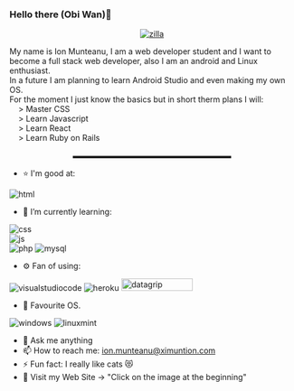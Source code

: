 ### Hello there (Obi Wan)👋

<p align="center">
   <a href="https://www.ximuntion.com">
      <img src="https://i.ibb.co/TcmQJsd/Zilla.png" alt="zilla" />
   </a>
</p>

<p align="justfied">
   My name is Ion Munteanu, I am a web developer student and I want to become a full stack web developer, also I am an android and Linux enthusiast.
	<br/>
   In a future I am planning to learn Android Studio and even making my own OS.
	<br/>
   For the moment I just know the basics but in short therm plans I will:
	<br/>
&nbsp;&nbsp;&nbsp;&nbsp;> Master CSS
	<br/>
&nbsp;&nbsp;&nbsp;&nbsp;> Learn Javascript
	<br/>
&nbsp;&nbsp;&nbsp;&nbsp;> Learn React
	<br/>
&nbsp;&nbsp;&nbsp;&nbsp;> Learn Ruby on Rails	
</p>

<p align="center">
▬▬▬▬▬▬▬▬▬▬▬▬▬▬▬▬▬▬▬▬
</p>
	
- ⭐ I'm good at:

<p align="left">
   <img src="https://img.shields.io/badge/HTML5-E34F26?style=for-the-badge&logo=html5&logoColor=white" alt="html"/>
</p>

- 🌱 I’m currently learning:
<p align="left">
   <img src="https://img.shields.io/badge/CSS3-1572B6?style=for-the-badge&logo=css3&logoColor=white" alt="css"/>
   <br>
   <img src="https://img.shields.io/badge/JavaScript-F7DF1E?style=for-the-badge&logo=javascript&logoColor=black" alt="js"/>
   <br>
   <img src="https://img.shields.io/badge/php-%23777BB4.svg?style=for-the-badge&logo=php&logoColor=white" alt="php"/>
   <img src="https://img.shields.io/badge/MySQL-00000F?style=for-the-badge&logo=mysql&logoColor=white" alt="mysql"/>
</p>

- ⚙️ Fan of using:
<p align="left">
   <img src='https://img.shields.io/badge/Visual_Studio_Code-0078D4?style=for-the-badge&logo=visual%20studio%20code&logoColor=white' alt="visualstudiocode"/>
   <img src="https://img.shields.io/badge/Google_Cloud-4285F4?style=for-the-badge&logo=google-cloud&logoColor=white" alt="heroku"/>
   <img src="https://cdn.worldvectorlogo.com/logos/datagrip.svg" alt="datagrip" height="21.6" width="126.5" alt="datagrip"/>
</p>

- 🐧 Favourite OS.
<p align="left">
   <img src="https://img.shields.io/badge/Windows-0078D6?style=for-the-badge&logo=windows&logoColor=white" alt="windows"/>
   <img src="https://img.shields.io/badge/Linux_Mint-87CF3E?style=for-the-badge&logo=linux-mint&logoColor=white" alt="linuxmint"/>
</p>

- 💬 Ask me anything
- 📫 How to reach me: ion.munteanu@ximuntion.com
- ⚡ Fun fact: I really like cats 😻
- 📑 Visit my Web Site -> "Click on the image at the beginning"
